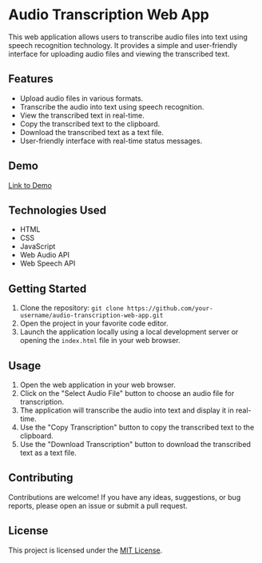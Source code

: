 # Audio Transcription Web App

This web application allows users to transcribe audio files into text using speech recognition technology. It provides a simple and user-friendly interface for uploading audio files and viewing the transcribed text.

## Features

- Upload audio files in various formats.
- Transcribe the audio into text using speech recognition.
- View the transcribed text in real-time.
- Copy the transcribed text to the clipboard.
- Download the transcribed text as a text file.
- User-friendly interface with real-time status messages.

## Demo

[Link to Demo](https://your-demo-link.com)

## Technologies Used

- HTML
- CSS
- JavaScript
- Web Audio API
- Web Speech API

## Getting Started

1. Clone the repository: `git clone https://github.com/your-username/audio-transcription-web-app.git`
2. Open the project in your favorite code editor.
3. Launch the application locally using a local development server or opening the `index.html` file in your web browser.

## Usage

1. Open the web application in your web browser.
2. Click on the "Select Audio File" button to choose an audio file for transcription.
3. The application will transcribe the audio into text and display it in real-time.
4. Use the "Copy Transcription" button to copy the transcribed text to the clipboard.
5. Use the "Download Transcription" button to download the transcribed text as a text file.

## Contributing

Contributions are welcome! If you have any ideas, suggestions, or bug reports, please open an issue or submit a pull request.

## License

This project is licensed under the [MIT License](https://opensource.org/licenses/MIT).

